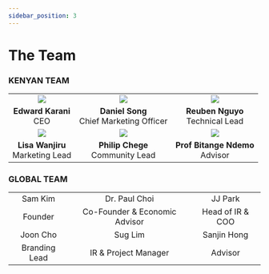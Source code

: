 ```yaml
---
sidebar_position: 3
---
```


# The Team

### KENYAN TEAM

<div class="team-table">

|  | ||
| :---:        |    :----:   | :----: |
| <img src="/img/edward.png" /> | <img src="/img/daniel.png" /> | <img src="/img/reuben.png" />|
|**Edward Karani**   <br/> CEO     |  **Daniel Song** <br/>  Chief Marketing Officer   |  **Reuben Nguyo** <br/> Technical Lead|
| <img src="/img/lisa.png" /> | <img src="/img/philip.png" /> | <img src="/img/ndemo.png" />|
| **Lisa Wanjiru** <br/> Marketing Lead| **Philip Chege** <br/> Community Lead| **Prof Bitange Ndemo**  <br/> Advisor|

</div>


### GLOBAL TEAM

<div class="team-table">

||||
| :---:        |    :----:   | :----: |
|Sam Kim|Dr. Paul Choi|JJ Park|
|Founder|Co-Founder & Economic Advisor|Head of IR & COO|
|Joon Cho|Sug Lim|Sanjin Hong|
|Branding Lead|IR & Project Manager|Advisor|
</div>

